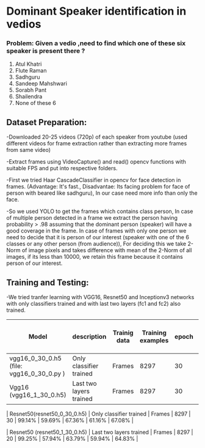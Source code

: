 # Dominant Speaker identification in vedios

### Problem: Given a vedio ,need to find which one of these six speaker is present there ?

1. Atul Khatri
2. Flute Raman
3. Sadhguru
4. Sandeep Mahshwari
5. Sorabh Pant
6. Shailendra
7. None of these 6

## Dataset Preparation:

-Downloaded 20-25 videos (720p) of each speaker from youtube (used different videos for frame extraction rather than     extracting more frames from same video) 

-Extract frames using VideoCapture() and read() opencv functions with suitable FPS and put into respective folders. 

-First we tried Haar CascadeClassifier in opencv for face detection in frames. (Advantage: It's fast., Disadvantae: Its  facing problem for face of person with beared like sadhguru), In our case need more info than only the face.

-So we used YOLO to get the frames which contains class person, In case of multiple person detected in a frame we extract the person having probability > .98 assuming that the dominant person (speaker) will have a good coverage in the frame. In case of frames with only one person we need to decide that it is person of our interest (speaker with one of the 6 classes or any other person (from audience)), For deciding this we take 2-Norm of image pixels and takes difference with mean of the 2-Norm of all images, if its less than 10000, we retain this frame because it contains person of our interest. 

## Training and Testing:

-We tried tranfer learning with VGG16, Resnet50 and Inceptionv3 networks with only classifiers trained and with last two layers (fc1 and fc2) also trained.

| Model | description | Trainig data | Training examples | epoch | Val. acc | Test acc_1 | Test acc_1 (cropped testdata) |Test acc_2 | Test acc_2 (cropped testdata) |
| ----- | ----- | ----- | ----- | ----- | ----- | ----- | ----- | ----- | ----- |
| vgg16_0_30_0.h5 (file: vgg16_0_30_0.py ) | Only classifier trained | Frames | 8297 | 30 | 99.52% | 62.05% | 60.6% | 62.05% | 61.21% |
| Vgg16 (vgg16_1_30_0.h5) |  Last two layers trained  |  Frames  |  8297  | 30 | 99.54%  | 57.47%  | 44.8% | 59.44%  | 45.36% | 

| Resnet50(resnet50_0_30_0.h5) |  Only classifier trained |  Frames  |  8297  | 30 | 99.14% | 59.69% | 67.36% | 61.16% | 67.08% |

| Resnet50 (resnet50_1_30_0.h5) |  Last two layers trained |  Frames  |  8297  | 20 | 99.25% | 57.94% | 63.79% | 59.94% | 64.83% |





 





